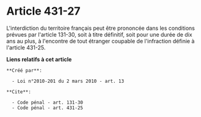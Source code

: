 # Article 431-27

L'interdiction du territoire français peut être prononcée dans les conditions prévues par l'article 131-30, soit à titre
définitif, soit pour une durée de dix ans au plus, à l'encontre de tout étranger coupable de l'infraction définie à l'article
431-25.

**Liens relatifs à cet article**

	**Créé par**:

	  - Loi n°2010-201 du 2 mars 2010 - art. 13

	**Cite**:

	  - Code pénal - art. 131-30
	  - Code pénal - art. 431-25
